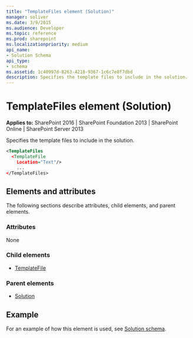 ```yaml
---
title: "TemplateFiles element (Solution)"
manager: soliver
ms.date: 3/9/2015
ms.audience: Developer
ms.topic: reference
ms.prod: sharepoint
ms.localizationpriority: medium
api_name:
- Solution Schema
api_type:
- schema
ms.assetid: 1c40997d-8263-4218-9367-1c6c7e8f7dbd
description: Specifies the template files to include in the solution.
---
```


# TemplateFiles element (Solution)

**Applies to:** SharePoint 2016 | SharePoint Foundation 2013 | SharePoint Online | SharePoint Server 2013
  
Specifies the template files to include in the solution.
  
```XML
<TemplateFiles
  <TemplateFile
    Location="Text"/>
    ...
</TemplateFiles>
```

## Elements and attributes

The following sections describe attributes, child elements, and parent elements.

### Attributes

None
   
### Child elements

- [TemplateFile](templatefile-element-solution.md)
   
### Parent elements

- [Solution](solution-element-solution.md)
   
## Example

For an example of how this element is used, see [Solution schema](solution-schema.md).
  

